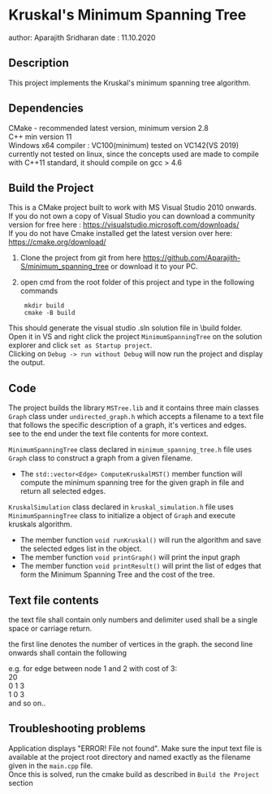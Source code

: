 # Kruskal's Minimum Spanning Tree
author: Aparajith Sridharan
date : 11.10.2020

## Description
This project implements the Kruskal's minimum spanning tree algorithm.

## Dependencies
CMake - recommended latest version, minimum version 2.8  
C++ min version 11  
Windows x64 compiler : VC100(minimum) tested on VC142(VS 2019)  
currently not tested on linux, since the concepts used are made to compile with C++11 standard, it should compile on gcc > 4.6

## Build the Project
This is a CMake project built to work with MS Visual Studio 2010 onwards.  
If you do not own a copy of Visual Studio you can download a community version for free here : https://visualstudio.microsoft.com/downloads/  
If you do not have Cmake installed get the latest version over here: https://cmake.org/download/

1. Clone the project from git from here https://github.com/Aparajith-S/minimum_spanning_tree or download it to your PC.
2. open cmd from the root folder of this project and type in the following commands
	
		mkdir build  
		cmake -B build  

This should generate the visual studio .sln solution file in \build folder.  
Open it in VS and right click the project `MinimumSpanningTree` on the solution explorer and click `set as Startup project`.  
Clicking on `Debug -> run without Debug` will now run the project and display the output.  

## Code
The project builds the library `MSTree.lib` and it contains three main classes
`Graph` class under `undirected_graph.h` which accepts a filename to a text file that follows the specific description of a graph, it's vertices and edges.  
see to the end under the text file contents for more context.  

`MinimumSpanningTree` class declared in `minimum_spanning_tree.h` file uses `Graph` class to construct a graph from a given filename.
 - The `std::vector<Edge> ComputeKruskalMST()` member function will compute the minimum spanning tree for the given graph in file and return all selected edges.

`KruskalSimulation` class declared in `kruskal_simulation.h` file uses `MinimumSpanningTree` class to initialize a object of `Graph` and execute kruskals algorithm.
 - The member function `void runKruskal()` will run the algorithm and save the selected edges list in the object.
 - The member function `void printGraph()` will print the input graph
 - The member function `void printResult()` will print the list of edges that form the Minimum Spanning Tree and the cost of the tree.

## Text file contents
the text file shall contain only numbers and delimiter used shall be a single space or carriage return.  

the first line denotes the number of vertices in the graph.
the second line onwards shall contain the following 


e.g. for edge between node 1 and 2 with cost of 3:  
20  
0 1 3  
1 0 3  
and so on..  

## Troubleshooting problems
Application displays "ERROR! File not found". 
Make sure the input text file is available at the project root directory and named exactly as the filename given in the `main.cpp` file.  
Once this is solved, run the cmake build as described in `Build the Project` section
